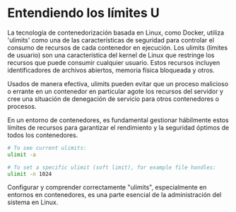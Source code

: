 # Entendiendo los límites U

La tecnología de contenedorización basada en Linux, como Docker, utiliza 'ulimits' como una de las características de seguridad para controlar el consumo de recursos de cada contenedor en ejecución. Los ulimits (límites de usuario) son una característica del kernel de Linux que restringe los recursos que puede consumir cualquier usuario. Estos recursos incluyen identificadores de archivos abiertos, memoria física bloqueada y otros.

Usados de manera efectiva, ulimits pueden evitar que un proceso malicioso o errante en un contenedor en particular agote los recursos del servidor y cree una situación de denegación de servicio para otros contenedores o procesos.

En un entorno de contenedores, es fundamental gestionar hábilmente estos límites de recursos para garantizar el rendimiento y la seguridad óptimos de todos los contenedores.

```bash
# To see current ulimits:
ulimit -a

# To set a specific ulimit (soft limit), for example file handles:
ulimit -n 1024
```

Configurar y comprender correctamente "ulimits", especialmente en entornos en contenedores, es una parte esencial de la administración del sistema en Linux.